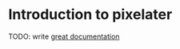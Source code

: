 # Introduction to pixelater

TODO: write [great documentation](http://jacobian.org/writing/what-to-write/)
